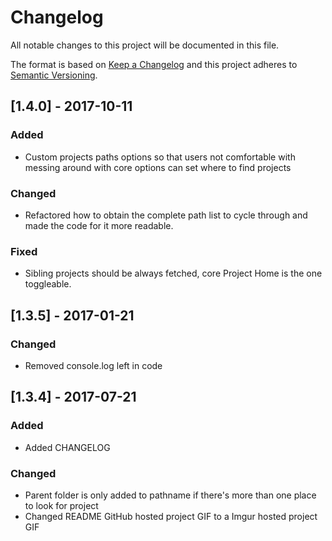 # Changelog
All notable changes to this project will be documented in this file.

The format is based on [Keep a Changelog](http://keepachangelog.com/en/1.0.0/)
and this project adheres to [Semantic Versioning](http://semver.org/spec/v2.0.0.html).

## [1.4.0] - 2017-10-11
### Added
- Custom projects paths options so that users not comfortable with messing around with core options can set where to find projects

### Changed
- Refactored how to obtain the complete path list to cycle through and made the code for it more readable.

### Fixed
- Sibling projects should be always fetched, core Project Home is the one toggleable.

## [1.3.5] - 2017-01-21
### Changed
- Removed console.log left in code

## [1.3.4] - 2017-07-21
### Added
- Added CHANGELOG

### Changed
- Parent folder is only added to pathname if there's more than one place to look for project
- Changed README GitHub hosted project GIF to a Imgur hosted project GIF
